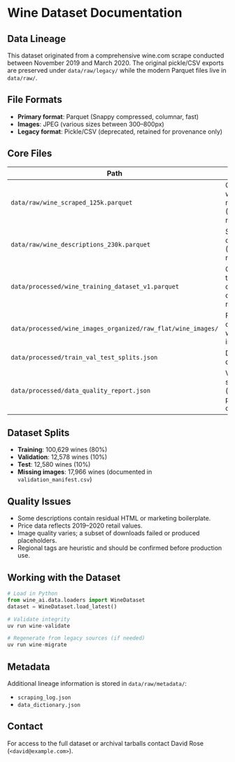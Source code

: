 # Wine Dataset Documentation

## Data Lineage
This dataset originated from a comprehensive wine.com scrape conducted between
November 2019 and March 2020. The original pickle/CSV exports are preserved under
`data/raw/legacy/` while the modern Parquet files live in `data/raw/`.

## File Formats
- **Primary format**: Parquet (Snappy compressed, columnar, fast)
- **Images**: JPEG (various sizes between 300–800px)
- **Legacy format**: Pickle/CSV (deprecated, retained for provenance only)

## Core Files
| Path | Purpose |
| ---- | ------- |
| `data/raw/wine_scraped_125k.parquet` | Canonical wine metadata (125,787 rows) |
| `data/raw/wine_descriptions_230k.parquet` | Supplemental descriptions (230,487 rows) |
| `data/processed/wine_training_dataset_v1.parquet` | Clean training dataset with categories & regions |
| `data/processed/wine_images_organized/raw_flat/wine_images/` | Flat storage of 107,824 wine bottle images |
| `data/processed/train_val_test_splits.json` | Deterministic dataset splits |
| `data/processed/data_quality_report.json` | Validation summary (coverage, prices, categories) |

## Dataset Splits
- **Training**: 100,629 wines (80%)
- **Validation**: 12,578 wines (10%)
- **Test**: 12,580 wines (10%)
- **Missing images**: 17,966 wines (documented in `validation_manifest.csv`)

## Quality Issues
- Some descriptions contain residual HTML or marketing boilerplate.
- Price data reflects 2019–2020 retail values.
- Image quality varies; a subset of downloads failed or produced placeholders.
- Regional tags are heuristic and should be confirmed before production use.

## Working with the Dataset
```python
# Load in Python
from wine_ai.data.loaders import WineDataset
dataset = WineDataset.load_latest()

# Validate integrity
uv run wine-validate

# Regenerate from legacy sources (if needed)
uv run wine-migrate
```

## Metadata
Additional lineage information is stored in `data/raw/metadata/`:
- `scraping_log.json`
- `data_dictionary.json`

## Contact
For access to the full dataset or archival tarballs contact David Rose
(`<david@example.com>`).

